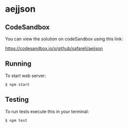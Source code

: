 # aejjson

## CodeSandbox

You can view the solution on codeSandbox using this link:

https://codesandbox.io/s/github/safareli/aejjson

## Running

To start web server:

```
$ npm start
```

## Testing

To run tests execute this in your terminal:

```
$ npm test
```
